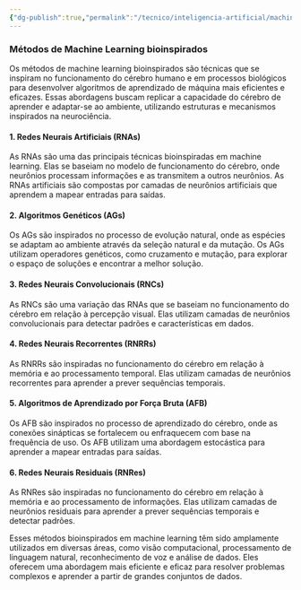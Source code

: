 ```yaml
---
{"dg-publish":true,"permalink":"/tecnico/inteligencia-artificial/machine-learning/metodos-de-machine-learning-bioinspirados/","title":"Métodos de Machine Learning bioinspirados","metatags":{"description":"são técnicas que se inspiram no funcionamento do cérebro humano e em processos biológicos para desenvolver algoritmos de aprendizado de máquina"},"tags":["Inteligencia-artificial","Machine-Learning"],"noteIcon":"1","updated":"2025-01-20T16:54:14.082-03:00"}
---
```



### Métodos de Machine Learning bioinspirados

Os métodos de machine learning bioinspirados são técnicas que se inspiram no funcionamento do cérebro humano e em processos biológicos para desenvolver algoritmos de aprendizado de máquina mais eficientes e eficazes. Essas abordagens buscam replicar a capacidade do cérebro de aprender e adaptar-se ao ambiente, utilizando estruturas e mecanismos inspirados na neurociência.

#### **1. Redes Neurais Artificiais (RNAs)**

As RNAs são uma das principais técnicas bioinspiradas em machine learning. Elas se baseiam no modelo de funcionamento do cérebro, onde neurônios processam informações e as transmitem a outros neurônios. As RNAs artificiais são compostas por camadas de neurônios artificiais que aprendem a mapear entradas para saídas.

#### **2. Algoritmos Genéticos (AGs)**

Os AGs são inspirados no processo de evolução natural, onde as espécies se adaptam ao ambiente através da seleção natural e da mutação. Os AGs utilizam operadores genéticos, como cruzamento e mutação, para explorar o espaço de soluções e encontrar a melhor solução.

#### **3. Redes Neurais Convolucionais (RNCs)**

As RNCs são uma variação das RNAs que se baseiam no funcionamento do cérebro em relação à percepção visual. Elas utilizam camadas de neurônios convolucionais para detectar padrões e características em dados.

#### **4. Redes Neurais Recorrentes (RNRRs)**

As RNRRs são inspiradas no funcionamento do cérebro em relação à memória e ao processamento temporal. Elas utilizam camadas de neurônios recorrentes para aprender a prever sequências temporais.

#### **5. Algoritmos de Aprendizado por Força Bruta (AFB)**

Os AFB são inspirados no processo de aprendizado do cérebro, onde as conexões sinápticas se fortalecem ou enfraquecem com base na frequência de uso. Os AFB utilizam uma abordagem estocástica para aprender a mapear entradas para saídas.

#### **6. Redes Neurais Residuais (RNRes)**

As RNRes são inspiradas no funcionamento do cérebro em relação à memória e ao processamento de informações. Elas utilizam camadas de neurônios residuais para aprender a prever sequências temporais e detectar padrões.

Esses métodos bioinspirados em machine learning têm sido amplamente utilizados em diversas áreas, como visão computacional, processamento de linguagem natural, reconhecimento de voz e análise de dados. Eles oferecem uma abordagem mais eficiente e eficaz para resolver problemas complexos e aprender a partir de grandes conjuntos de dados.
